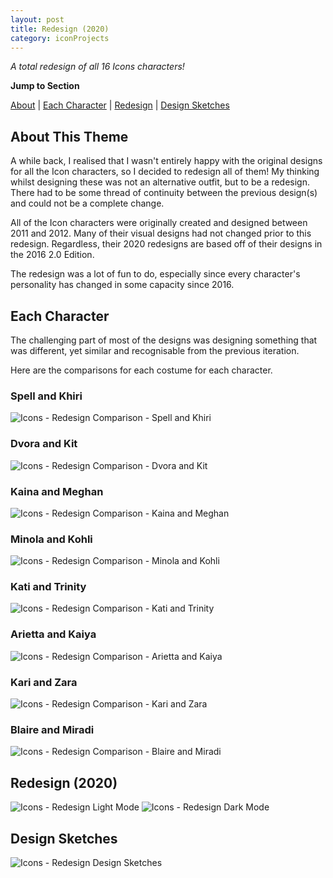 ```yaml
---
layout: post
title: Redesign (2020)
category: iconProjects
---
```

_A total redesign of all 16 Icons characters!_  


**Jump to Section**

[About](#about-this-theme)	|	[Each Character](#each-character)	|	[Redesign](#redesign-2020)	|	[Design Sketches](#design-sketches)

## **About This Theme**
A while back, I realised that I wasn't entirely happy with the original designs for all the Icon characters, so I decided to redesign all of them! My thinking whilst designing these was not an alternative outfit, but to be a redesign. There had to be some thread of continuity between the previous design(s) and could not be a complete change. 

All of the Icon characters were originally created and designed between 2011 and 2012. Many of their visual designs had not changed prior to this redesign. Regardless, their 2020 redesigns are based off of their designs in the 2016 2.0 Edition.

The redesign was a lot of fun to do, especially since every character's personality has changed in some capacity since 2016.

## **Each Character**
The challenging part of most of the designs was designing something that was different, yet similar and recognisable from the previous iteration. 

Here are the comparisons for each costume for each character.

### **Spell and Khiri**
![Icons - Redesign Comparison - Spell and Khiri](/assets/artwork/IconProjects/Redesign/Redesign_Comparisons_Spell_Khiri.jpg)

### **Dvora and Kit**
![Icons - Redesign Comparison - Dvora and Kit](/assets/artwork/IconProjects/Redesign/Redesign_Comparisons_Dvora_Kit.jpg)

### **Kaina and Meghan**
![Icons - Redesign Comparison - Kaina and Meghan](/assets/artwork/IconProjects/Redesign/Redesign_Comparisons_Kaina_Meghan.jpg)

### **Minola and Kohli**
![Icons - Redesign Comparison - Minola and Kohli](/assets/artwork/IconProjects/Redesign/Redesign_Comparisons_Minola_Kohli.jpg)

### **Kati and Trinity**
![Icons - Redesign Comparison - Kati and Trinity](/assets/artwork/IconProjects/Redesign/Redesign_Comparisons_Kati_Trinity.jpg)

### **Arietta and Kaiya**
![Icons - Redesign Comparison - Arietta and Kaiya](/assets/artwork/IconProjects/Redesign/Redesign_Comparisons_Arietta_Kaiya.jpg)

### **Kari and Zara**
![Icons - Redesign Comparison - Kari and Zara](/assets/artwork/IconProjects/Redesign/Redesign_Comparisons_Kari_Zara.jpg)

### **Blaire and Miradi**
![Icons - Redesign Comparison - Blaire and Miradi](/assets/artwork/IconProjects/Redesign/Redesign_Comparisons_Blaire_Miradi.jpg)

## **Redesign (2020)**
![Icons - Redesign Light Mode](/assets/artwork/IconProjects/Redesign/Redesign_LightMode.jpg) 
![Icons - Redesign Dark Mode](/assets/artwork/IconProjects/Redesign/Redesign_DarkMode.jpg)

## **Design Sketches**
![Icons - Redesign Design Sketches](/assets/artwork/IconProjects/Redesign/Redesign_DesignSketches.jpg)